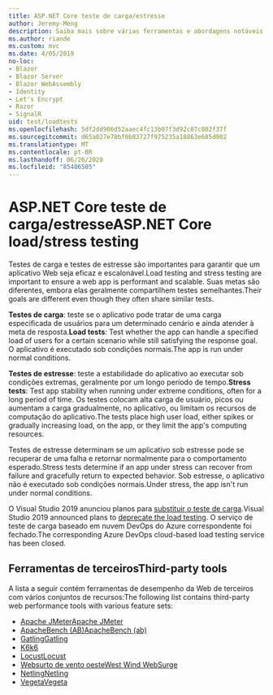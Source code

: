 ```yaml
---
title: ASP.NET Core teste de carga/estresse
author: Jeremy-Meng
description: Saiba mais sobre várias ferramentas e abordagens notáveis para teste de carga e teste de estresse ASP.NET Core aplicativos.
ms.author: riande
ms.custom: mvc
ms.date: 4/05/2019
no-loc:
- Blazor
- Blazor Server
- Blazor WebAssembly
- Identity
- Let's Encrypt
- Razor
- SignalR
uid: test/loadtests
ms.openlocfilehash: 5df2dd906d52aaec4fc13b07f3d92c87c802f37f
ms.sourcegitcommit: d65a027e78bf0b83727f975235a18863e685d902
ms.translationtype: MT
ms.contentlocale: pt-BR
ms.lasthandoff: 06/26/2020
ms.locfileid: "85406505"
---
```

# <a name="aspnet-core-loadstress-testing"></a><span data-ttu-id="e98d7-103">ASP.NET Core teste de carga/estresse</span><span class="sxs-lookup"><span data-stu-id="e98d7-103">ASP.NET Core load/stress testing</span></span>

<span data-ttu-id="e98d7-104">Testes de carga e testes de estresse são importantes para garantir que um aplicativo Web seja eficaz e escalonável.</span><span class="sxs-lookup"><span data-stu-id="e98d7-104">Load testing and stress testing are important to ensure a web app is performant and scalable.</span></span> <span data-ttu-id="e98d7-105">Suas metas são diferentes, embora elas geralmente compartilhem testes semelhantes.</span><span class="sxs-lookup"><span data-stu-id="e98d7-105">Their goals are different even though they often share similar tests.</span></span>

<span data-ttu-id="e98d7-106">**Testes de carga**: teste se o aplicativo pode tratar de uma carga especificada de usuários para um determinado cenário e ainda atender à meta de resposta.</span><span class="sxs-lookup"><span data-stu-id="e98d7-106">**Load tests**: Test whether the app can handle a specified load of users for a certain scenario while still satisfying the response goal.</span></span> <span data-ttu-id="e98d7-107">O aplicativo é executado sob condições normais.</span><span class="sxs-lookup"><span data-stu-id="e98d7-107">The app is run under normal conditions.</span></span>

<span data-ttu-id="e98d7-108">**Testes de estresse**: teste a estabilidade do aplicativo ao executar sob condições extremas, geralmente por um longo período de tempo.</span><span class="sxs-lookup"><span data-stu-id="e98d7-108">**Stress tests**: Test app stability when running under extreme conditions, often for a long period of time.</span></span> <span data-ttu-id="e98d7-109">Os testes colocam alta carga de usuário, picos ou aumentam a carga gradualmente, no aplicativo, ou limitam os recursos de computação do aplicativo.</span><span class="sxs-lookup"><span data-stu-id="e98d7-109">The tests place high user load, either spikes or gradually increasing load, on the app, or they limit the app's computing resources.</span></span>

<span data-ttu-id="e98d7-110">Testes de estresse determinam se um aplicativo sob estresse pode se recuperar de uma falha e retornar normalmente para o comportamento esperado.</span><span class="sxs-lookup"><span data-stu-id="e98d7-110">Stress tests determine if an app under stress can recover from failure and gracefully return to expected behavior.</span></span> <span data-ttu-id="e98d7-111">Sob estresse, o aplicativo não é executado sob condições normais.</span><span class="sxs-lookup"><span data-stu-id="e98d7-111">Under stress, the app isn't run under normal conditions.</span></span>

<span data-ttu-id="e98d7-112">O Visual Studio 2019 anunciou planos para [substituir o teste de carga](https://devblogs.microsoft.com/devops/cloud-based-load-testing-service-eol/).</span><span class="sxs-lookup"><span data-stu-id="e98d7-112">Visual Studio 2019 announced plans to [deprecate the load testing](https://devblogs.microsoft.com/devops/cloud-based-load-testing-service-eol/).</span></span> <span data-ttu-id="e98d7-113">O serviço de teste de carga baseado em nuvem DevOps do Azure correspondente foi fechado.</span><span class="sxs-lookup"><span data-stu-id="e98d7-113">The corresponding Azure DevOps cloud-based load testing service has been closed.</span></span>

## <a name="third-party-tools"></a><span data-ttu-id="e98d7-114">Ferramentas de terceiros</span><span class="sxs-lookup"><span data-stu-id="e98d7-114">Third-party tools</span></span>

<span data-ttu-id="e98d7-115">A lista a seguir contém ferramentas de desempenho da Web de terceiros com vários conjuntos de recursos:</span><span class="sxs-lookup"><span data-stu-id="e98d7-115">The following list contains third-party web performance tools with various feature sets:</span></span>

* [<span data-ttu-id="e98d7-116">Apache JMeter</span><span class="sxs-lookup"><span data-stu-id="e98d7-116">Apache JMeter</span></span>](https://jmeter.apache.org/)
* [<span data-ttu-id="e98d7-117">ApacheBench (AB)</span><span class="sxs-lookup"><span data-stu-id="e98d7-117">ApacheBench (ab)</span></span>](https://httpd.apache.org/docs/2.4/programs/ab.html)
* [<span data-ttu-id="e98d7-118">Gatling</span><span class="sxs-lookup"><span data-stu-id="e98d7-118">Gatling</span></span>](https://gatling.io/)
* [<span data-ttu-id="e98d7-119">K6</span><span class="sxs-lookup"><span data-stu-id="e98d7-119">k6</span></span>](https://k6.io)
* [<span data-ttu-id="e98d7-120">Locust</span><span class="sxs-lookup"><span data-stu-id="e98d7-120">Locust</span></span>](https://locust.io/)
* [<span data-ttu-id="e98d7-121">Websurto de vento oeste</span><span class="sxs-lookup"><span data-stu-id="e98d7-121">West Wind WebSurge</span></span>](https://websurge.west-wind.com/)
* [<span data-ttu-id="e98d7-122">Netling</span><span class="sxs-lookup"><span data-stu-id="e98d7-122">Netling</span></span>](https://github.com/hallatore/Netling)
* [<span data-ttu-id="e98d7-123">Vegeta</span><span class="sxs-lookup"><span data-stu-id="e98d7-123">Vegeta</span></span>](https://github.com/tsenart/vegeta)